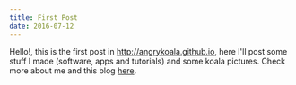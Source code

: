 ```yaml
---
title: First Post
date: 2016-07-12
---
```


Hello!, this is the first post in http://angrykoala.github.io, here I'll post some stuff I made (software, apps and tutorials) and some koala pictures. Check more about me and this blog [here](/).
